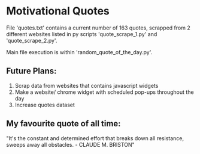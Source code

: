 # Motivational Quotes

File 'quotes.txt' contains a current number of 163 quotes, scrapped from 2 different websites listed in py scripts 'quote_scrape_1.py' and 'quote_scrape_2.py'. 

Main file execution is within 'random_quote_of_the_day.py'.

Future Plans:
-
1. Scrap data from websites that contains javascript widgets
2. Make a website/ chrome widget with scheduled pop-ups throughout the day
3. Increase quotes dataset



My favourite quote of all time: 
-

"It's the constant and determined effort that breaks down all resistance, sweeps away all obstacles. - CLAUDE M. BRISTON"
